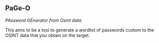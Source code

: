 ## PaGe-O
*PAssword GEnerator from Osint data*

This aims to be a tool to generate a wordlist of passwords custom to the OSINT data that you obtain on the target.


